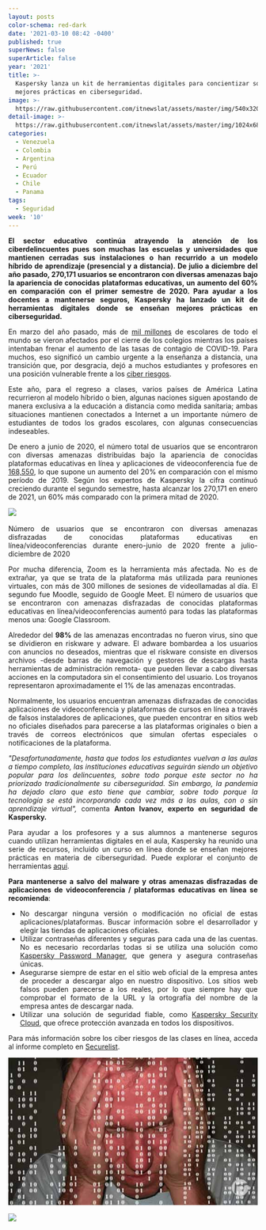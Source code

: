 ```yaml
---
layout: posts
color-schema: red-dark
date: '2021-03-10 08:42 -0400'
published: true
superNews: false
superArticle: false
year: '2021'
title: >-
  Kaspersky lanza un kit de herramientas digitales para concientizar sobre
  mejores prácticas en ciberseguridad.
image: >-
  https://raw.githubusercontent.com/itnewslat/assets/master/img/540x320/Ataque-usuario-p.jpg
detail-image: >-
  https://raw.githubusercontent.com/itnewslat/assets/master/img/1024x680/Ataque-usuario-g.jpg
categories:
  - Venezuela
  - Colombia
  - Argentina
  - Perú
  - Ecuador
  - Chile
  - Panama
tags:
  - Seguridad
week: '10'
---
```

<p style="text-align: justify;"><strong></strong></p>
<p style="text-align: justify;"><strong>El sector educativo continúa atrayendo la atención de los ciberdelincuentes pues son muchas las escuelas y universidades que mantienen cerradas sus instalaciones o han recurrido a un modelo híbrido de aprendizaje (presencial y a distancia). De julio a diciembre del año pasado, 270,171 usuarios se encontraron con diversas amenazas bajo la apariencia de conocidas plataformas educativas, un aumento del 60% en comparación con el primer semestre de 2020. Para ayudar a los docentes a mantenerse seguros, Kaspersky ha lanzado un kit de herramientas digitales donde se enseñan mejores prácticas en ciberseguridad.  </strong></p>
<p style="text-align: justify;">En marzo del año pasado, más de <a href="https://securelist.com/digital-education-the-cyberrisks-of-the-online-classroom/98380/">mil millones</a> de escolares de todo el mundo se vieron afectados por el cierre de los colegios mientras los países intentaban frenar el aumento de las tasas de contagio de COVID-19. Para muchos, eso significó un cambio urgente a la enseñanza a distancia, una transición que, por desgracia, dejó a muchos estudiantes y profesores en una posición vulnerable frente a los <a href="https://securelist.com/digital-education-the-cyberrisks-of-the-online-classroom/98380/">ciber riesgos</a>.</p>
<p style="text-align: justify;">Este año, para el regreso a clases, varios países de América Latina recurrieron al modelo híbrido o bien, algunas naciones siguen apostando de manera exclusiva a la educación a distancia como medida sanitaria; ambas situaciones mantienen conectados a Internet a un importante número de estudiantes de todos los grados escolares, con algunas consecuencias indeseables.</p>
<p style="text-align: justify;">De enero a junio de 2020, el número total de usuarios que se encontraron con diversas amenazas distribuidas bajo la apariencia de conocidas plataformas educativas en línea y aplicaciones de videoconferencia fue de <a href="https://securelist.lat/education-predictions-2021/91985/">168,550</a>, lo que supone un aumento del 20% en comparación con el mismo período de 2019. Según los expertos de Kaspersky la cifra continuó creciendo durante el segundo semestre, hasta alcanzar los 270,171 en enero de 2021, un 60% más comparado con la primera mitad de 2020.</p>

![](https://infosertecblog.files.wordpress.com/2021/03/image001.jpg)

<p style="text-align: justify;">Número de usuarios que se encontraron con diversas amenazas disfrazadas de conocidas plataformas educativas en línea/videoconferencias durante enero-junio de 2020 frente a julio-diciembre de 2020</p>
<p style="text-align: justify;">Por mucha diferencia, Zoom es la herramienta más afectada. No es de extrañar, ya que se trata de la plataforma más utilizada para reuniones virtuales, con más de 300 millones de sesiones de videollamadas al día. El segundo fue Moodle, seguido de Google Meet. El número de usuarios que se encontraron con amenazas disfrazadas de conocidas plataformas educativas en línea/videoconferencias aumentó para todas las plataformas menos una: Google Classroom.</p>
<p style="text-align: justify;">Alrededor del <strong>98% </strong>de las amenazas encontradas no fueron virus, sino que se dividieron en riskware y adware. El adware bombardea a los usuarios con anuncios no deseados, mientras que el riskware consiste en diversos archivos -desde barras de navegación y gestores de descargas hasta herramientas de administración remota- que pueden llevar a cabo diversas acciones en la computadora sin el consentimiento del usuario. Los troyanos representaron aproximadamente el 1% de las amenazas encontradas.</p>
<p style="text-align: justify;">Normalmente, los usuarios encuentran amenazas disfrazadas de conocidas aplicaciones de videoconferencia y plataformas de cursos en línea a través de falsos instaladores de aplicaciones, que pueden encontrar en sitios web no oficiales diseñados para parecerse a las plataformas originales o bien a través de correos electrónicos que simulan ofertas especiales o notificaciones de la plataforma.</p>
<p style="text-align: justify;"><em>"Desafortunadamente, hasta que todos los estudiantes vuelvan a las aulas a tiempo completo, las instituciones educativas seguirán siendo un objetivo popular para los delincuentes, sobre todo porque este sector no ha priorizado tradicionalmente su ciberseguridad. Sin embargo, la pandemia ha dejado claro que esto tiene que cambiar, sobre todo porque la tecnología se está incorporando cada vez más a las aulas, con o sin aprendizaje virtual", </em>comenta <strong>Anton Ivanov, experto en seguridad de Kaspersky.</strong></p>
<p style="text-align: justify;">Para ayudar a los profesores y a sus alumnos a mantenerse seguros cuando utilizan herramientas digitales en el aula, Kaspersky ha reunido una serie de recursos, incluido un curso en línea donde se enseñan mejores prácticas en materia de ciberseguridad. Puede explorar el conjunto de herramientas <a href="https://academy.kaspersky.es/?from=ES">aquí</a>.</p>
<p style="text-align: justify;"><strong>Para mantenerse a salvo del malware y otras amenazas disfrazadas de aplicaciones de videoconferencia / plataformas educativas en línea se recomienda</strong>:</p>

<ul style="text-align: justify;">
	<li>No descargar ninguna versión o modificación no oficial de estas aplicaciones/plataformas. Buscar información sobre el desarrollador y elegir las tiendas de aplicaciones oficiales.</li>
	<li>Utilizar contraseñas diferentes y seguras para cada una de las cuentas. No es necesario recordarlas todas si se utiliza una solución como <a href="https://latam.kaspersky.com/downloads/thank-you/password-manager-pc">Kaspersky Password Manager</a>, que genera y asegura contraseñas únicas.</li>
	<li>Asegurarse siempre de estar en el sitio web oficial de la empresa antes de proceder a descargar algo en nuestro dispositivo. Los sitios web falsos pueden parecerse a los reales, por lo que siempre hay que comprobar el formato de la URL y la ortografía del nombre de la empresa antes de descargar nada.</li>
	<li>Utilizar una solución de seguridad fiable, como <a href="https://latam.kaspersky.com/security-cloud">Kaspersky Security Cloud</a>, que ofrece protección avanzada en todos los dispositivos.</li>
</ul>
<p style="text-align: justify;">Para más información sobre los ciber riesgos de las clases en línea, acceda al informe completo en <a href="https://securelist.com/digital-education-the-cyberrisks-of-the-online-classroom/98380/">Securelist</a>.</p>

![](https://raw.githubusercontent.com/itnewslat/assets/master/img/540x320/Ataque-usuario-p.jpg)

<img src="https://tracker.metricool.com/c3po.jpg?hash=56f88a41e39ab42c063cc51676587a04"/>
